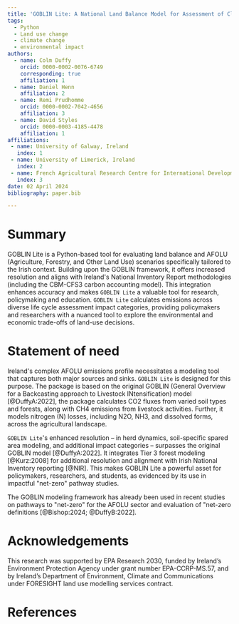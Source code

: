 ```yaml
---
title: 'GOBLIN Lite: A National Land Balance Model for Assessment of Climate Mitigation Pathways for Ireland.'
tags:
  - Python
  - Land use change
  - climate change
  - environmental impact
authors:
  - name: Colm Duffy
    orcid: 0000-0002-0076-6749
    corresponding: true 
    affiliation: 1
  - name: Daniel Henn
    affiliation: 2
  - name: Remi Prudhomme
    orcid: 0000-0002-7042-4656
    affiliation: 3
  - name: David Styles
    orcid: 0000-0003-4185-4478
    affiliation: 1
affiliations:
 - name: University of Galway, Ireland
   index: 1
 - name: University of Limerick, Ireland
   index: 2
 - name: French Agricultural Research Centre for International Development, France
   index: 3
date: 02 April 2024
bibliography: paper.bib

---
```


# Summary

GOBLIN Lite is a Python-based tool for evaluating land balance and AFOLU (Agriculture, Forestry, and Other Land Use) scenarios specifically tailored to the Irish context. Building upon the GOBLIN framework, it offers increased resolution and aligns with Ireland's National Inventory Report methodologies (including the CBM-CFS3 carbon accounting model). This integration enhances accuracy and makes `GOBLIN Lite` a valuable tool for research, policymaking and education. `GOBLIN Lite` calculates emissions across diverse life cycle assessment impact categories, providing policymakers and researchers with a nuanced tool to explore the environmental and economic trade-offs of land-use decisions.

# Statement of need

Ireland's complex AFOLU emissions profile necessitates a modeling tool that captures both major sources and sinks. `GOBLIN Lite` is designed for this purpose. The package is based on the original GOBLIN (General Overview for a Backcasting approach to Livestock INtensification) model [@DuffyA:2022], the package calculates CO2 fluxes from varied soil types and forests, along with CH4 emissions from livestock activities. Further, it models nitrogen (N) losses, including N2O, NH3, and dissolved forms, across the agricultural landscape.  

`GOBLIN Lite`'s enhanced resolution – in herd dynamics, soil-specific spared area modeling, and additional impact categories –  surpasses the original GOBLIN model [@DuffyA:2022]. It integrates Tier 3 forest modeling [@Kurz:2008] for additional resolution and alignment with Irish National Inventory reporting [@NIR]. This makes GOBLIN Lite a powerful asset for policymakers, researchers, and students, as evidenced by its use in impactful "net-zero" pathway studies.

The GOBLIN modeling framework has already been used in recent studies on pathways to "net-zero" for the AFOLU sector and evaluation of "net-zero definitions [@Bishop:2024; @DuffyB:2022]. 


# Acknowledgements

This research was supported by EPA Research 2030, funded by Ireland’s Environment Protection Agency under grant number EPA-CCRP-MS.57, and by Ireland’s Department of Environment, Climate and Communications under FORESIGHT land use modelling services contract.

# References